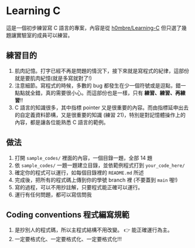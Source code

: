 # Learning C

這是一個初步練習寫 C 語言的專案，內容是從 [h0mbre/Learning-C](https://github.com/h0mbre/Learning-C) 但只選了幾題讓實驗室的成員可以練習。

## 練習目的

1. 肌肉記憶。打字已經不再是問題的情況下，接下來就是寫程式的紀律，這部份就是要肌肉紀憶(就是多寫就對了!)
2. 注意細節。寫程式的時候，多數的 bug 都發生在少一個符號或是逗點，錯一點點就全錯，真的需要很小心。而這部份也是一樣，只有 **練習、練習、再練習**!!
3. C 語言的知識很多，其中指標 pointer 又是很重要的內容。而由指標延申出去的自定義資料節構，又是很重要的知識 (練習 21)，特別是對記憶體操作上的內容，都是讓各位能熟悉 C 語言的範例。

## 做法

1. 打開 `sample_codes/` 裡面的內容，一個目錄一題，全部 14 題
2. 依 `sample_codes/` 一題一題建立目錄，並依範例程式打到 `your_code_here/`
3. 確定你的程式可以運行，如每個目錄裡的 `README.md` 所述
4. 完成後，把所有的程式碼上傳到你的學號 branch 裡 (不要蓋到 `main` 喔!)
5. 寫的過程，可以不用抄註解，只要程式能正確可以運行。
6. 運行有任何問題，都可以寫信問我

## Coding conventions 程式編寫規範
1. 是抄別人的程式碼，所以主程式結構不用改變。 :point_right: 能正確運行為主。
2. 一定要格式化、一定要格式化、一定要格式化!!! 

